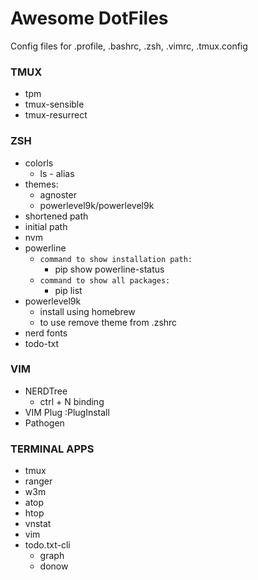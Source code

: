 # Awesome DotFiles

Config files for .profile, .bashrc, .zsh, .vimrc, .tmux.config

### TMUX

- tpm
- tmux-sensible
- tmux-resurrect

### ZSH

- colorls
  - ls - alias
- themes:
  - agnoster
  - powerlevel9k/powerlevel9k
- shortened path
- initial path
- nvm
- powerline
  - `command to show installation path:`
    - pip show powerline-status
  - `command to show all packages:`
    - pip list
- powerlevel9k
  - install using homebrew
  - to use remove theme from .zshrc
- nerd fonts
- todo-txt

### VIM

- NERDTree
  - ctrl + N binding
- VIM Plug
  :PlugInstall
- Pathogen

### TERMINAL APPS

- tmux
- ranger
- w3m
- atop
- htop
- vnstat
- vim
- todo.txt-cli
  - graph
  - donow
